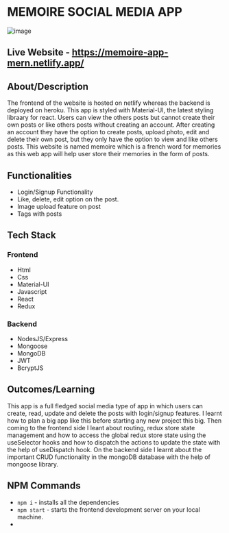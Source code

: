 # MEMOIRE SOCIAL MEDIA APP
![image](https://user-images.githubusercontent.com/75886411/118431147-525bfb00-b6f3-11eb-9d49-505349ad2fe0.png)

## Live Website - https://memoire-app-mern.netlify.app/

## About/Description
The frontend of the website is hosted on netlify whereas the backend is deployed on heroku. This app is styled with Material-UI, the latest styling libraary for react. Users can view the others posts but cannot create their own posts or like others posts without creating an account. After creating an account they have the option to create posts, upload photo, edit and delete their own post, but they only have the option to view and like others posts. This website is named memoire which is a french word for memories as this web app will help user store their memories in the form of posts.

## Functionalities
* Login/Signup Functionality
* Like, delete, edit option on the post.
* Image upload feature on post
* Tags with posts

## Tech Stack 
### Frontend
* Html
* Css
* Material-UI
* Javascript
* React
* Redux

### Backend
* NodesJS/Express
* Mongoose
* MongoDB
* JWT
* BcryptJS

## Outcomes/Learning
This app is a full fledged social media type of app in which users can create, read, update and delete the posts with login/signup features. I learnt how to plan a big app like this before starting any new project this big. Then coming to the frontend side I leant about routing, redux store state management and how to access the global redux store state using the useSelector hooks and how to dispatch the actions to update the state with the help of useDispatch hook. On the backend side I learnt about the important CRUD functionality in the mongoDB database with the help of mongoose library.

## NPM Commands
* `npm i` - installs all the dependencies
* `npm start` - starts the frontend development server on your local machine.
* 
